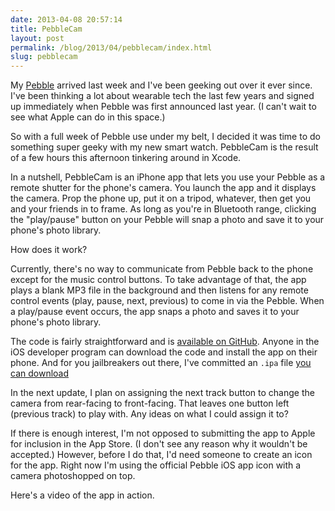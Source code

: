 ```yaml
---
date: 2013-04-08 20:57:14
title: PebbleCam
layout: post
permalink: /blog/2013/04/pebblecam/index.html
slug: pebblecam
---
```

My [Pebble](http://getpebble.com/) arrived last week and I've been geeking out over it ever since. I've been thinking a lot about wearable tech the last few years and signed up immediately when Pebble was first announced last year. (I can't wait to see what Apple can do in this space.)

So with a full week of Pebble use under my belt, I decided it was time to do something super geeky with my new smart watch. PebbleCam is the result of a few hours this afternoon tinkering around in Xcode.

In a nutshell, PebbleCam is an iPhone app that lets you use your Pebble as a remote shutter for the phone's camera. You launch the app and it displays the camera. Prop the phone up, put it on a tripod, whatever, then get you and your friends in to frame. As long as you're in Bluetooth range, clicking the "play/pause" button on your Pebble will snap a photo and save it to your phone's photo library.

How does it work?

Currently, there's no way to communicate from Pebble back to the phone except for the music control buttons. To take advantage of that, the app plays a blank MP3 file in the background and then listens for any remote control events (play, pause, next, previous) to come in via the Pebble. When a play/pause event occurs, the app snaps a photo and saves it to your phone's photo library.

The code is fairly straightforward and is [available on GitHub](https://github.com/tylerhall/PebbleCam). Anyone in the iOS developer program can download the code and install the app on their phone. And for you jailbreakers out there, I've committed an `.ipa` file [you can download](https://github.com/tylerhall/PebbleCam/blob/master/PebbleCam.ipa?raw=true)

In the next update, I plan on assigning the next track button to change the camera from rear-facing to front-facing. That leaves one button left (previous track) to play with. Any ideas on what I could assign it to?

If there is enough interest, I'm not opposed to submitting the app to Apple for inclusion in the App Store. (I don't see any reason why it wouldn't be accepted.) However, before I do that, I'd need someone to create an icon for the app. Right now I'm using the official Pebble iOS app icon with a camera photoshopped on top.

Here's a video of the app in action.

<object width="560" height="315"><param name="movie" value="http://www.youtube.com/v/_1zl_Hk9_xc?version=3&amp;hl=en_US"></param><param name="allowFullScreen" value="true"></param><param name="allowscriptaccess" value="always"></param><embed src="http://www.youtube.com/v/_1zl_Hk9_xc?version=3&amp;hl=en_US" type="application/x-shockwave-flash" width="560" height="315" allowscriptaccess="always" allowfullscreen="true"></embed></object>